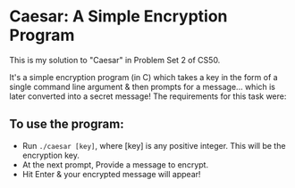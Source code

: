 # Caesar: A Simple Encryption Program #

<p>This is my solution to "Caesar" in Problem Set 2 of CS50.</p>
<p>It's a simple encryption program (in C) which takes a key in the form of a single command line argument & then prompts for a message... which is later converted into a secret message!
The requirements for this task were:</p>

## To use the program: ##
- Run `./caesar [key]`, where [key] is any positive integer. This will be the encryption key.<br>
- At the next prompt, Provide a message to encrypt.
- Hit Enter & your encrypted message will appear!</p>

